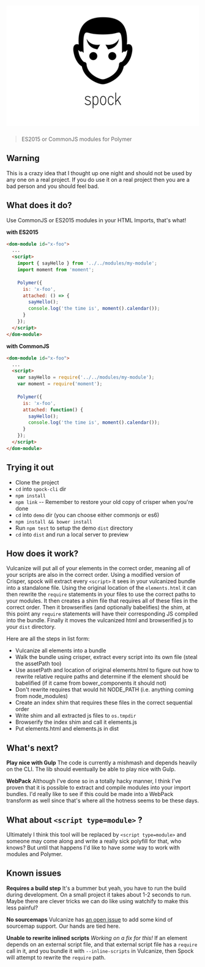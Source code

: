 # ![spock](media/header.png)

> ES2015 or CommonJS modules for Polymer

## Warning

This is a crazy idea that I thought up one night and should not be used by any one on a real project. If you do use it on a real project then you are a bad person and you should feel bad.

## What does it do?

Use CommonJS or ES2015 modules in your HTML Imports, that's what!

**with ES2015**
```html
<dom-module id="x-foo">
  ...
  <script>
    import { sayHello } from '../../modules/my-module';
    import moment from 'moment';

    Polymer({
      is: 'x-foo',
      attached: () => {
        sayHello();
        console.log('the time is', moment().calendar());
      }
    });
  </script>
</dom-module>
```

**with CommonJS**
```html
<dom-module id="x-foo">
  ...
  <script>
    var sayHello = require('../../modules/my-module');
    var moment = require('moment');

    Polymer({
      is: 'x-foo',
      attached: function() {
        sayHello();
        console.log('the time is', moment().calendar());
      }
    });
  </script>
</dom-module>
```

## Trying it out

- Clone the project
- `cd` into `spock-cli` dir
- `npm install`
- `npm link` -- Remember to restore your old copy of crisper when you're done
- `cd` into `demo` dir (you can choose either commonjs or es6)
- `npm install && bower install`
- Run `npm test` to setup the demo `dist` directory
- `cd` into `dist` and run a local server to preview

## How does it work?

Vulcanize will put all of your elements in the correct order, meaning all of your scripts are also in the correct order. Using a modified version of Crisper, spock will extract every `<script>` it sees in your vulcanized bundle into a standalone file. Using the original location of the `elements.html` it can then rewrite the `require` statements in your files to use the correct paths to your modules. It then creates a shim file that requires all of these files in the correct order. Then it browserifies (and optionally babelifies) the shim, at this point any `require` statements will have their corresponding JS compiled into the bundle. Finally it moves the vulcanized html and browserified js to your `dist` directory.

Here are all the steps in list form:

- Vulcanize all elements into a bundle
- Walk the bundle using crisper, extract every script into its own file (steal the assetPath too)
- Use assetPath and location of original elements.html to figure out how to rewrite relative require paths and determine if the element should be babelified (if it came from bower_components it should not)
- Don't rewrite requires that would hit NODE_PATH (i.e. anything coming from node_modules)
- Create an index shim that requires these files in the correct sequential order
- Write shim and all extracted js files to `os.tmpdir`
- Browserify the index shim and call it elements.js
- Put elements.html and elements.js in dist

## What's next?

**Play nice with Gulp**
The code is currently a mishmash and depends heavily on the CLI. The lib should eventually be able to play nice with Gulp.

**WebPack**
Although I've done so in a totally hacky manner, I think I've proven that it is possible to extract and compile modules into your import bundles. I'd really like to see if this could be made into a WebPack transform as well since that's where all the hotness seems to be these days.

## What about `<script type=module>` ?
Ultimately I think this tool will be replaced by `<script type=module>` and someone may come along and write a really sick polyfill for that, who knows? But until that happens I'd like to have _some_ way to work with modules and Polymer.

## Known issues

**Requires a build step**
It's a bummer but yeah, you have to run the build during development. On a small project it takes about 1-2 seconds to run. Maybe there are clever tricks we can do like using watchify to make this less painful?

**No sourcemaps**
Vulcanize has [an open issue](https://github.com/Polymer/vulcanize/issues/12) to add some kind of sourcemap support. Our hands are tied here.

**Unable to rewrite inlined scripts**
_Working on a fix for this!_ If an element depends on an external script file, and that external script file has a `require` call in it, and you bundle it with `--inline-scripts` in Vulcanize, then Spock will attempt to rewrite the `require` path.
